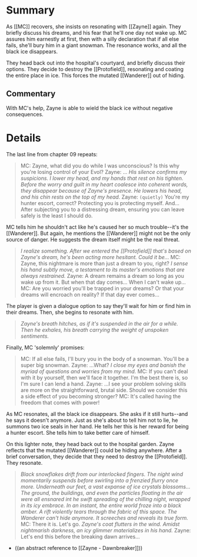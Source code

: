 # Summary
As [[MC]] recovers, she insists on resonating with [[Zayne]] again. They briefly discuss his dreams, and his fear that he'll one day not wake up. MC assures him earnestly at first, then with a silly declaration that if all else fails, she'll bury him in a giant snowman. The resonance works, and all the black ice disappears.

They head back out into the hospital's courtyard, and briefly discuss their options. They decide to destroy the [[Protofield]], resonating and coating the entire place in ice. This forces the mutated [[Wanderer]] out of hiding.

## Commentary
With MC's help, Zayne is able to wield the black ice without negative consequences.

# Details

The last line from chapter 09 repeats:
> MC: Zayne, what did you do while I was unconscious? Is this why you're losing control of your Evol?
> Zayne: ...
> *His silence confirms my suspicions. I lower my head, and my hands that rest on his tighten. Before the worry and guilt in my heart coalesce into coherent words, they disappear because of Zayne's presence.
> He lowers his head, and his chin rests on the top of my head.*
> Zayne: `(quietly)` You're my hunter escort, correct? Protecting you is protecting myself. And... After subjecting you to a distressing dream, ensuring you can leave safely is the least I should do.

MC tells him he shouldn't act like he's caused her so much trouble--it's the [[Wanderer]]. But again, he mentions the [[Wanderer]] might not be the only source of danger. He suggests the dream itself might be the real threat.

> *I realize something. After we entered the [[Protofield]] that's based on Zayne's dream, he's been acting more hesitant. Could it be...*
> MC: Zayne, this nightmare is more than just a dream to you, right?
> *I sense his hand subtly move, a testament to its master's emotions that are always restrained.*
> Zayne: A dream remains a dream so long as you wake up from it. But when that day comes... When I can't wake up...
> MC: Are you worried you'll be trapped in your dreams? Or that your dreams will encroach on reality? If that day ever comes...

The player is given a dialogue option to say they'll wait for him or find him in their dreams. Then, she begins to resonate with him.
> *Zayne's breath hitches, as if it's suspended in the air for a while. Then he exhales, his breath carrying the weight of unspoken sentiments.*

Finally, MC 'solemnly' promises:
> MC: If all else fails, I'll bury you in the body of a snowman. You'll be a super big snowman.
> Zayne: ...What?
> *I close my eyes and banish the myriad of questions and worries from my mind.*
> MC: If you can't deal with it by yourself, then we'll face it together. I'm the best there is, so I'm sure I can lend a hand.
> Zayne: ...I see your problem solving skills are more on the straightforward, brutal side. Should we consider this a side effect of you becoming stronger?
> MC: It's called having the freedom that comes with power!

As MC resonates, all the black ice disappears. She asks if it still hurts--and he says it doesn't anymore. Just as she's about to tell him not to lie, he summons two ice seals in her hand. He tells her this is her reward for being a hunter escort. She tells him to take better care of himself.

On this lighter note, they head back out to the hospital garden. Zayne reflects that the mutated [[Wanderer]] could be hiding anywhere. After a brief conversation, they decide that they need to destroy the [[Protofield]]. They resonate.
> *Black snowflakes drift from our interlocked fingers. The night wind momentarily suspends before swirling into a frenzied flurry once more. Underneath our feet, a vast expanse of ice crystals blossoms...
> The ground, the buildings, and even the particles floating in the air were all ensnared int he swift spreading of the chilling night, wrapped in its icy embrace. In an instant, the entire world froze into a black amber.
> A rift violently tears through the fabric of this space. The Wanderer can't hide anymore. It screeches and reveals its true form.*
> MC: There it is. Let's go.
> *Zayne's coat flutters in the wind. Amidst nightmarish darkness, an icy glimmer materializes in his hand.*
> Zayne: Let's end this before the breaking dawn arrives...
* ((an abstract reference to [[Zayne - Dawnbreaker]]))